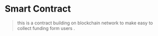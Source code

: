 # Smart Contract 

> this is a contract building on blockchain network to make easy to collect funding form users . 
